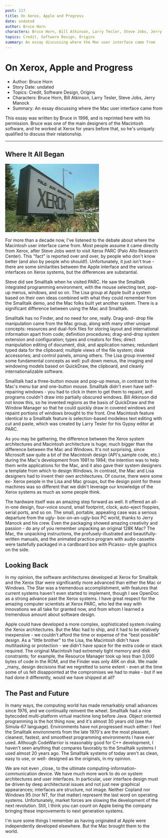 ```yaml
---
post: 117
title: On Xerox, Apple and Progress
date: undated
author: Bruce Horn
characters: Bruce Horn, Bill Atkinson, Larry Tesler, Steve Jobs, Jerry Manock
topics: Credit, Software Design, Origins
summary: An essay discussing where the Mac user interface came from
---
```


# On Xerox, Apple and Progress
* Author: Bruce Horn
* Story Date: undated
* Topics: Credit, Software Design, Origins
* Characters: Bruce Horn, Bill Atkinson, Larry Tesler, Steve Jobs, Jerry Manock
* Summary: An essay discussing where the Mac user interface came from

This essay was written by Bruce in 1996, and is reprinted here with his permission.  Bruce was one of the main designers of the Macintosh software, and he worked at Xerox for years before that, so he's uniquely qualified to discuss their relationship.

* * *

## Where It All Began

![Building sign for Xerox PARC](images/Macintosh/parc.jpg)

For more than a decade now, I've listened to the debate about where the Macintosh user interface came from. Most people assume it came directly from Xerox, after Steve Jobs went to visit Xerox PARC (Palo Alto Research Center). This "fact" is reported over and over, by people who don't know better (and also by people who should!). Unfortunately, it just isn't true - there are some similarities between the Apple interface and the various interfaces on Xerox systems, but the differences are substantial.

Steve did see Smalltalk when he visited PARC. He saw the Smalltalk integrated programming environment, with the mouse selecting text, pop-up menus, windows, and so on. The Lisa group at Apple built a system based on their own ideas combined with what they could remember from the Smalltalk demo, and the Mac folks built yet another system. There is a significant difference between using the Mac and Smalltalk.

Smalltalk has no Finder, and no need for one, really. Drag-and- drop file manipulation came from the Mac group, along with many other unique concepts: resources and dual-fork files for storing layout and international information apart from code; definition procedures; drag-and-drop system extension and configuration; types and creators for files; direct manipulation editing of document, disk, and application names; redundant typed data for the clipboard; multiple views of the file system; desk accessories; and control panels, among others. The Lisa group invented some fundamental concepts as well: pull down menus, the imaging and windowing models based on QuickDraw, the clipboard, and cleanly internationalizable software.

Smalltalk had a three-button mouse and pop-up menus, in contrast to the Mac's menu bar and one-button mouse. Smalltalk didn't even have self-repairing windows - you had to click in them to get them to repaint, and programs couldn't draw into partially obscured windows. Bill Atkinson did not know this, so he invented regions as the basis of QuickDraw and the Window Manager so that he could quickly draw in covered windows and repaint portions of windows brought to the front. One Macintosh feature identical to a Smalltalk feature is selection-based modeless text editing with cut and paste, which was created by Larry Tesler for his Gypsy editor at PARC.

As you may be gathering, the difference between the Xerox system architectures and Macintosh architecture is huge; much bigger than the difference between the Mac and Windows. It's not surprising, since Microsoft saw quite a bit of the Macintosh design (API's,sample code, etc.) during the Mac's development from 1981 to 1984; the intention was to help them write applications for the Mac, and it also gave their system designers a template from which to design Windows. In contrast, the Mac and Lisa designers had to invent their own architectures. Of course, there were some ex- Xerox people in the Lisa and Mac groups, but the design point for these machines was so different that we didn't leverage our knowledge of the Xerox systems as much as some people think.

The hardware itself was an amazing step forward as well. It offered an all-in-one design, four-voice sound, small footprint, clock, auto-eject floppies, serial ports, and so on. The small, portable, appealing case was a serious departure from the ugly- box-on-an-ugly-box PC world, thanks to Jerry Manock and his crew. Even the packaging showed amazing creativity and passion - do any of you remember unpacking an original 128K Mac? The Mac, the unpacking instructions, the profusely-illustrated and beautifully- written manuals, and the animated practice program with audio cassette were tastefully packaged in a cardboard box with Picasso- style graphics on the side.

## Looking Back

In my opinion, the software architectures developed at Xerox for Smalltalk and the Xerox Star were significantly more advanced than either the Mac or Windows. The Star was a tremendous accomplishment, with features that current systems haven't even started to implement, though I see OpenDoc as a strong advance past the Xerox systems. I have great respect for the amazing computer scientists at Xerox PARC, who led the way with innovations we all take for granted now, and from whom I learned a tremendous amount about software design.

Apple could have developed a more complex, sophisticated system rivaling the Xerox architectures. But the Mac had to ship, and it had to be relatively inexpensive - we couldn't afford the time or expense of the "best possible" design. As a "little brother" to the Lisa, the Macintosh didn't have multitasking or protection - we didn't have space for the extra code or stack required. The original Macintosh had extremely tight memory and disk constraints; for example, the Resource Manager took up less than 3,000 bytes of code in the ROM, and the Finder was only 46K on disk. We made \_many\_ design decisions that we regretted to some extent - even at the time some of us felt disappointed at the compromises we had to make - but if we had done it differently, would we have shipped at all?

## The Past and Future

In many ways, the computing world has made remarkably small advances since 1976, and we continually reinvent the wheel. Smalltalk had a nice bytecoded multi-platform virtual machine long before Java. Object oriented programming is the hot thing now, and it's almost 30 years old (see the Simula-67 language). Environments have not progressed much either: I feel the Smalltalk environments from the late 1970's are the most pleasant, cleanest, fastest, and smoothest programming environments I have ever used. Although CodeWarrior is reasonably good for C++ development, I haven't seen anything that compares favorably to the Smalltalk systems I used almost 20 years ago. The Smalltalk systems of today aren't as clean, easy to use, or well- designed as the originals, in my opinion.

We are not even \_close\_ to the ultimate computing-information- communication device. We have much more work to do on system architectures and user interfaces. In particular, user interface design must be driven by deep architectural issues and not just new graphical appearances; interfaces are structure, not image. Neither Copland nor Windows 95 (nor NT, for that matter) represent the last word on operating systems. Unfortunately, market forces are slowing the development of the next revolution. Still, I think you can count on Apple being the company bringing these improvements to next generation systems.

I'm sure some things I remember as having originated at Apple were independently developed elsewhere. But the Mac brought them to the world.